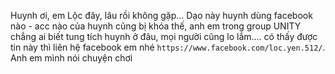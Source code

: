Huynh ơi, em Lộc đây, lâu rồi không gặp... Dạo này huynh dùng facebook nào - acc nào của huynh cũng bị khóa thế, anh em trong group UNITY chẳng ai biết tung tích huynh ở đâu, mọi người cũng lo lắm.... có thấy được tin này thì liên hệ facebook em nhé `https://www.facebook.com/loc.yen.512/`. Anh em mình nói chuyện chơi